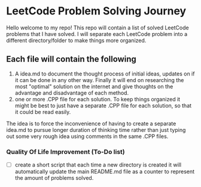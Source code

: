 # LeetCode Problem Solving Journey

Hello welcome to my repo! This repo will contain a list of solved LeetCode problems that I have solved. I will separate each LeetCode problem into a different directory/folder to make things more organized.

## Each file will contain the following

1. A idea.md to document the thought process of initial ideas, updates on if
it can be done in any other way. Finally it will end on researching the most 
"optimal" solution on the internet and give thoughts on the advantage and disadvantage of each method.
2. one or more .CPP file for each solution. To keep things organized it might 
be best to just have a separate .CPP file for each solution, so that it could be read easily.

The idea is to force the inconvenience of having to create a separate idea.md to
pursue longer duration of thinking time rather than just typing out some very
rough idea using comments in the same .CPP files.

### Quality Of Life Improvement (To-Do list)

- [ ] create a short script that each time a new directory is created
  it will automatically update the main README.md file as a counter
  to represent the amount of problems solved.
